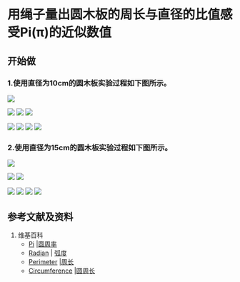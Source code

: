 ﻿# 用绳子量出圆木板的周长与直径的比值感受Pi(π)的近似数值

## 开始做

### 1.使用直径为10cm的圆木板实验过程如下图所示。

![](/images/欧几里得几何/圆周率和三角函数/用绳子量出圆木板的周长与直径的比值感受π的近似数值/1a0.jpg)

![](/images/欧几里得几何/圆周率和三角函数/用绳子量出圆木板的周长与直径的比值感受π的近似数值/1a1.jpg)
![](/images/欧几里得几何/圆周率和三角函数/用绳子量出圆木板的周长与直径的比值感受π的近似数值/1a2.jpg)
![](/images/欧几里得几何/圆周率和三角函数/用绳子量出圆木板的周长与直径的比值感受π的近似数值/1a3.jpg)

![](/images/欧几里得几何/圆周率和三角函数/用绳子量出圆木板的周长与直径的比值感受π的近似数值/1a4.jpg)
![](/images/欧几里得几何/圆周率和三角函数/用绳子量出圆木板的周长与直径的比值感受π的近似数值/1a5.jpg)
![](/images/欧几里得几何/圆周率和三角函数/用绳子量出圆木板的周长与直径的比值感受π的近似数值/1a6.jpg)
![](/images/欧几里得几何/圆周率和三角函数/用绳子量出圆木板的周长与直径的比值感受π的近似数值/1a7.jpg)

### 2.使用直径为15cm的圆木板实验过程如下图所示。

![](/images/欧几里得几何/圆周率和三角函数/用绳子量出圆木板的周长与直径的比值感受π的近似数值/2a0.jpg)

![](/images/欧几里得几何/圆周率和三角函数/用绳子量出圆木板的周长与直径的比值感受π的近似数值/2a1.jpg)
![](/images/欧几里得几何/圆周率和三角函数/用绳子量出圆木板的周长与直径的比值感受π的近似数值/2a2.jpg)

![](/images/欧几里得几何/圆周率和三角函数/用绳子量出圆木板的周长与直径的比值感受π的近似数值/2a3.jpg)
![](/images/欧几里得几何/圆周率和三角函数/用绳子量出圆木板的周长与直径的比值感受π的近似数值/2a4.jpg)
![](/images/欧几里得几何/圆周率和三角函数/用绳子量出圆木板的周长与直径的比值感受π的近似数值/2a5.jpg)
![](/images/欧几里得几何/圆周率和三角函数/用绳子量出圆木板的周长与直径的比值感受π的近似数值/2a6.jpg)

## 参考文献及资料

1. 维基百科
	- [Pi](https://en.wikipedia.org/wiki/Pi) |[圆周率](https://zh.wikipedia.org/wiki/%E5%9C%93%E5%91%A8%E7%8E%87) 
	- [Radian](https://en.wikipedia.org/wiki/Radian) | [弧度](https://zh.wikipedia.org/wiki/%E5%BC%A7%E5%BA%A6) 
	- [Perimeter](https://en.wikipedia.org/wiki/Perimeter) |[周长](https://zh.wikipedia.org/wiki/周长) 
	- [Circumference](https://en.wikipedia.org/wiki/Circumference) |[圆周长](https://zh.wikipedia.org/wiki/圓周) 	

